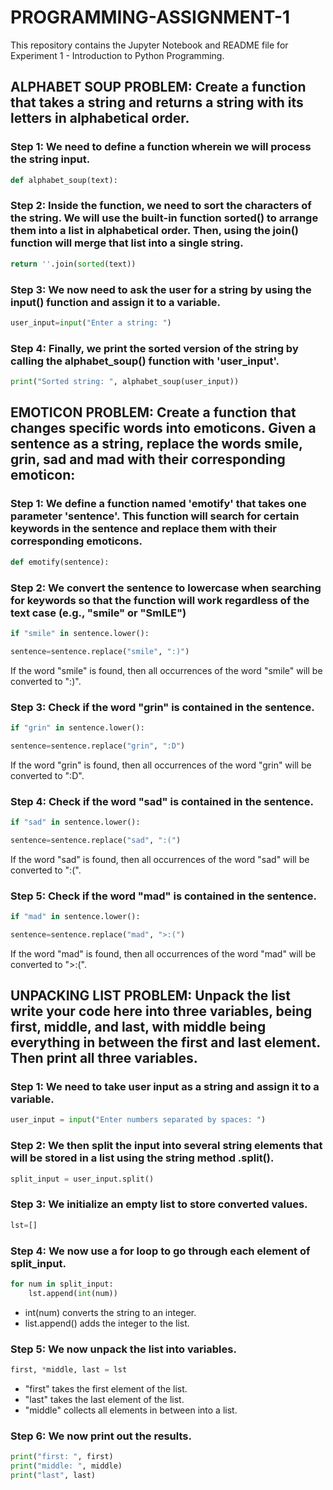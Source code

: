 # PROGRAMMING-ASSIGNMENT-1
This repository contains the Jupyter Notebook and README file for Experiment 1 - Introduction to Python Programming. 



## ALPHABET SOUP PROBLEM: Create a function that takes a string and returns a string with its letters in alphabetical order.  


### Step 1: We need to define a function wherein we will process the string input.
```py
def alphabet_soup(text):
```

### Step 2: Inside the function, we need to sort the characters of the string. We will use the built-in function sorted() to arrange them into a list in alphabetical order. Then, using the join() function will merge that list into a single string.
```py
return ''.join(sorted(text))
```

### Step 3: We now need to ask the user for a string by using the input() function and assign it to a variable.
```py
user_input=input("Enter a string: ")
```

### Step 4: Finally, we print the sorted version of the string by calling the alphabet_soup() function with 'user_input'.
```py
print("Sorted string: ", alphabet_soup(user_input))
```



## EMOTICON PROBLEM: Create a function that changes specific words into emoticons. Given a sentence as a string, replace the words smile, grin, sad and mad with their corresponding emoticon:  


### Step 1: We define a function named 'emotify' that takes one parameter 'sentence'. This function will search for certain keywords in the sentence and replace them with their corresponding emoticons.
```py
def emotify(sentence):
```

### Step 2: We convert the sentence to lowercase when searching for keywords so that the function will work regardless of the text case (e.g., "smile" or "SmILE")
```py
if "smile" in sentence.lower():
```
```py
sentence=sentence.replace("smile", ":)")
```
  If the word "smile" is found, then all occurrences of the word "smile" will be converted to ":)".

### Step 3: Check if the word "grin" is contained in the sentence.
```py
if "grin" in sentence.lower():
```
```py
sentence=sentence.replace("grin", ":D")
```
  If the word "grin" is found, then all occurrences of the word "grin" will be converted to ":D".

### Step 4: Check if the word "sad" is contained in the sentence.
```py
if "sad" in sentence.lower():
```
```py
sentence=sentence.replace("sad", ":(")
```
  If the word "sad" is found, then all occurrences of the word "sad" will be converted to ":(".

### Step 5: Check if the word "mad" is contained in the sentence.
```py
if "mad" in sentence.lower():
```
```py
sentence=sentence.replace("mad", ">:(")
```
  If the word "mad" is found, then all occurrences of the word "mad" will be converted to ">:(".

  

## UNPACKING LIST PROBLEM: Unpack the list write your code here into three variables, being first, middle, and last, with middle being everything in between the first and last element. Then print all three variables.  


### Step 1: We need to take user input as a string and assign it to a variable.
```py
user_input = input("Enter numbers separated by spaces: ")
```

### Step 2: We then split the input into several string elements that will be stored in a list using the string method .split().
```py
split_input = user_input.split()
```

### Step 3: We initialize an empty list to store converted values.
```py
lst=[]
```

### Step 4: We now use a for loop to go through each element of split_input. 
```py
for num in split_input:
    lst.append(int(num))
```
  * int(num) converts the string to an integer.
  * list.append() adds the integer to the list.

### Step 5: We now unpack the list into variables.
```py
first, *middle, last = lst
```
  * "first" takes the first element of the list.
  * "last" takes the last element of the list.
  * "middle" collects all elements in between into a list.

### Step 6: We now print out the results.
```py
print("first: ", first)
print("middle: ", middle)
print("last", last)
```



